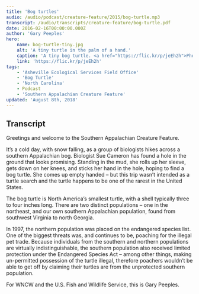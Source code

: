 ```yaml
---
title: 'Bog turtles'
audio: /audio/podcast/creature-feature/2015/bog-turtle.mp3
transcript: /audio/transcripts/creature-feature/bog-turtle.pdf
date: 2016-02-16T00:00:00.000Z
author: 'Gary Peeples'
hero:
    name: bog-turtle-tiny.jpg
    alt: 'A tiny turtle in the palm of a hand.'
    caption: 'A tiny bog turtle. <a href="https://flic.kr/p/jeEh2h">Photo</a> by Rosie Walunas, USFWS.'
    link: 'https://flic.kr/p/jeEh2h'
tags:
    - 'Asheville Ecological Services Field Office'
    - 'Bog Turtle'
    - 'North Carolina'
    - Podcast
    - 'Southern Appalachian Creature Feature'
updated: 'August 8th, 2018'
---
```


## Transcript

Greetings and welcome to the Southern Appalachian Creature Feature.

It’s a cold day, with snow falling, as a group of biologists hikes across a southern Appalachian bog. Biologist Sue Cameron has found a hole in the ground that looks promising. Standing in the mud, she rolls up her sleeve, gets down on her knees, and sticks her hand in the hole, hoping to find a bog turtle. She comes up empty handed – but this trip wasn’t intended as a turtle search and the turtle happens to be one of the rarest in the United States.

The bog turtle is North America’s smallest turtle, with a shell typically three to four inches long. There are two distinct populations – one in the northeast, and our own southern Appalachian population, found from southwest Virginia to north Georgia.

In 1997, the northern population was placed on the endangered species list. One of the biggest threats was, and continues to be, poaching for the illegal pet trade. Because individuals from the southern and northern populations are virtually indistinguishable, the southern population also received limited protection under the Endangered Species Act – among other things, making un-permitted possession of the turtle illegal, therefore poachers wouldn’t be able to get off by claiming their turtles are from the unprotected southern population.

For WNCW and the U.S. Fish and Wildlife Service, this is Gary Peeples.